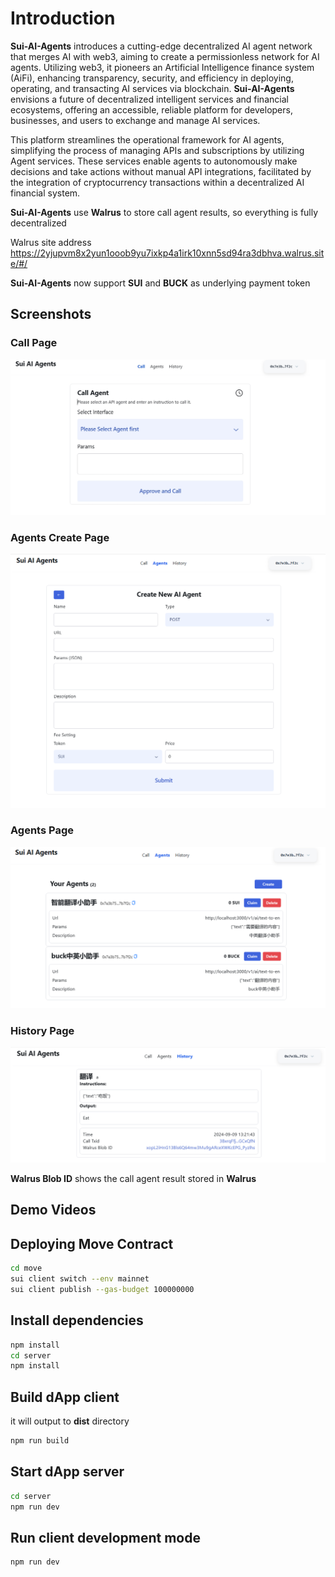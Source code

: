 # Introduction

**Sui-AI-Agents** introduces a cutting-edge decentralized AI agent network that merges AI with web3, aiming to create a permissionless network for AI agents. Utilizing web3, it pioneers an Artificial Intelligence finance system (AiFi), enhancing transparency, security, and efficiency in deploying, operating, and transacting AI services via blockchain. **Sui-AI-Agents** envisions a future of decentralized intelligent services and financial ecosystems, offering an accessible, reliable platform for developers, businesses, and users to exchange and manage AI services.

This platform streamlines the operational framework for AI agents, simplifying the process of managing APIs and subscriptions by utilizing Agent services. These services enable agents to autonomously make decisions and take actions without manual API integrations, facilitated by the integration of cryptocurrency transactions within a decentralized AI financial system.

**Sui-AI-Agents** use **Walrus** to store call agent results, so everything is fully decentralized

Walrus site address https://2yjupvm8x2yun1ooob9yu7ixkp4a1irk10xnn5sd94ra3dbhva.walrus.site/#/

**Sui-AI-Agents** now support **SUI** and **BUCK** as underlying payment token

## Screenshots
### Call Page
![shot1](./images/shot1.png)

### Agents Create Page
![shot2](./images/shot2.png)

### Agents Page
![shot3](./images/shot3.png)

### History Page
![shot6](./images/shot6.png)

**Walrus Blob ID** shows the call agent result stored in **Walrus**

## Demo Videos
<!-- [https://www.youtube.com/watch?v=7yProe47ni4](https://www.youtube.com/watch?v=7yProe47ni4) -->


## Deploying Move Contract

```bash
cd move
sui client switch --env mainnet
sui client publish --gas-budget 100000000
```

## Install dependencies
```bash
npm install
cd server
npm install
```

## Build dApp client
it will output to **dist** directory
```bash
npm run build
```

## Start dApp server
```bash
cd server
npm run dev
```

## Run client development mode

```bash
npm run dev
```